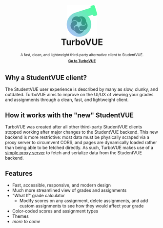 <h1 align="center" id="turbovue">
  <img src="https://raw.githubusercontent.com/jay3332/turbo-vue/main/public/icon.svg" align="center" width="100px">
  <br>
  TurboVUE
</h1>
<p align="center">
  <sup>
    A fast, clean, and lightweight third-party alternative client to StudentVUE.    
    <br>
    <a href="https://turbovue.jay3332.tech"><b>Go to TurboVUE</b></a>
  </sup>
</p>

## Why a StudentVUE client?

The StudentVUE user experience is described by many as slow, clunky, and outdated.
TurboVUE aims to improve on the UI/UX of viewing your grades and assignments through a
clean, fast, and lightweight client.

## How it works with the "new" StudentVUE

TurboVUE was created after all other third-party StudentVUE clients stopped working
after major changes to the StudentVUE backend. This new backend is more 
restrictive: most data must be physically scraped via a proxy server to circumvent CORS,
and pages are dynamically loaded rather than being able to be fetched directly. As such,
TurboVUE makes use of a 
[simple proxy server](https://github.com/jay3332/turbo-vue/blob/main/proxy/main.py)
to fetch and serialize data from the StudentVUE backend.

## Features

- Fast, accessible, responsive, and modern design
- Much more streamlined view of grades and assignments
- "What If" grade calculator
  - Modify scores on any assignment, delete assignments, and add custom assignments
    to see how they would affect your grade
- Color-coded scores and assignment types
- Themes
- *more to come*